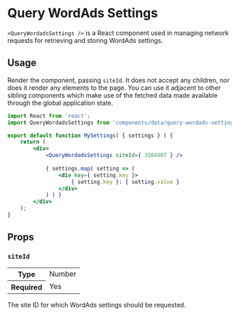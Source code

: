 Query WordAds Settings
================

`<QueryWordadsSettings />` is a React component used in managing network requests for retrieving and storing WordAds settings.

## Usage

Render the component, passing `siteId`. It does not accept any children, nor does it render any elements to the page. You can use it adjacent to other sibling components which make use of the fetched data made available through the global application state.

```jsx
import React from 'react';
import QueryWordadsSettings from 'components/data/query-wordads-settings';

export default function MySettings( { settings } ) {
	return (
		<div>
			<QueryWordadsSettings siteId={ 3584907 } />
			
			{ settings.map( setting => (
				<div key={ setting.key }>
					{ setting.key }: { setting.value }
				</div>
			) ) }
		</div>
	);
}
```

## Props

### `siteId`

<table>
	<tr><th>Type</th><td>Number</td></tr>
	<tr><th>Required</th><td>Yes</td></tr>
</table>

The site ID for which WordAds settings should be requested.

